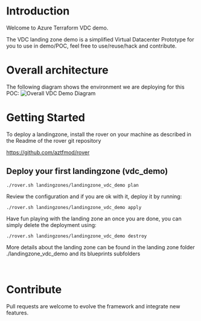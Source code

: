 # Introduction 
Welcome to Azure Terraform VDC demo.

The VDC landing zone demo is a simplified Virtual Datacenter Prototype for you to use in demo/POC, feel free to use/reuse/hack and contribute.

# Overall architecture
The following diagram shows the environment we are deploying for this POC: 
![Overall VDC Demo Diagram](https://github.com/aztfmod/landingzones/blob/master/landingzone_vdc_demo/docs/diagram-overall.png)


# Getting Started
To deploy a landingzone, install the rover on your machine as described in the Readme of the rover git repository

https://github.com/aztfmod/rover

## Deploy your first landingzone (vdc_demo) 

```
./rover.sh landingzones/landingzone_vdc_demo plan
```
Review the configuration and if you are ok with it, deploy it by running: 
```
./rover.sh landingzones/landingzone_vdc_demo apply
```
Have fun playing with the landing zone an once you are done, you can simply delete the deployment using: 
```
./rover.sh landingzones/landingzone_vdc_demo destroy
```
More details about the landing zone can be found in the landing zone folder ./landingzone_vdc_demo and its blueprints subfolders

<br/>

# Contribute
Pull requests are welcome to evolve the framework and integrate new features.
